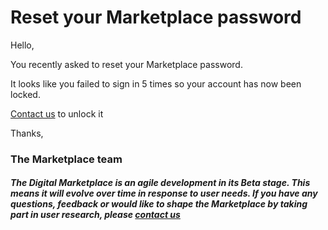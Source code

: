 # Reset your Marketplace password

Hello,

You recently asked to reset your Marketplace password.

It looks like you failed to sign in 5 times so your account has now been locked.

[Contact us](https://marketplace.service.gov.au/contact-us) to unlock it

Thanks,

### The Marketplace team

##### The Digital Marketplace is an agile development in its Beta stage. This means it will evolve over time in response to user needs. If you have any questions, feedback or would like to shape the Marketplace by taking part in user research, please [contact us](https://marketplace.service.gov.au/contact-us)
